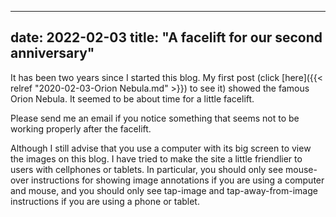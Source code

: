 ------
date: 2022-02-03
title: "A facelift for our second anniversary"
---


<!--more-->
It has been two years since I started this blog. 
My first post (click [here]({{< relref "2020-02-03-Orion Nebula.md" >}}) to see it) 
showed the famous Orion Nebula.
It seemed to be about time for a little facelift.

Please send me an email if you notice something that seems not to be working properly after the facelift.

Although I still advise that you use a computer with its big screen to view the images on this blog. I have tried to make the site a little friendlier to users with cellphones or tablets.  In particular, you should only see mouse-over instructions for showing image annotations if you are using a computer and mouse, and you should only see tap-image and tap-away-from-image instructions if you are using a phone or tablet.